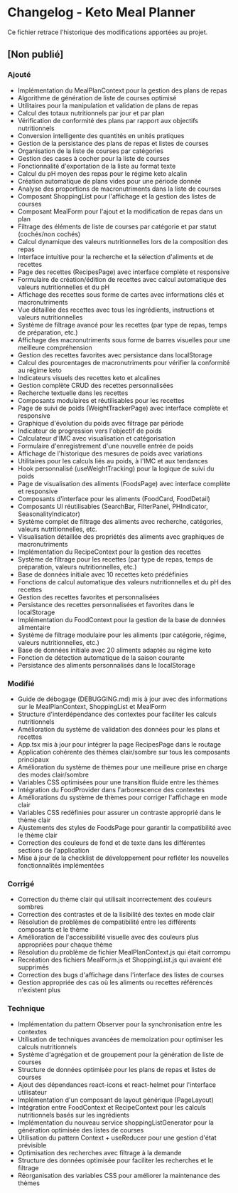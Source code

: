 # Changelog - Keto Meal Planner

Ce fichier retrace l'historique des modifications apportées au projet.

## [Non publié]

### Ajouté
- Implémentation du MealPlanContext pour la gestion des plans de repas
- Algorithme de génération de liste de courses optimisé
- Utilitaires pour la manipulation et validation de plans de repas
- Calcul des totaux nutritionnels par jour et par plan
- Vérification de conformité des plans par rapport aux objectifs nutritionnels
- Conversion intelligente des quantités en unités pratiques
- Gestion de la persistance des plans de repas et listes de courses
- Organisation de la liste de courses par catégories
- Gestion des cases à cocher pour la liste de courses
- Fonctionnalité d'exportation de la liste au format texte
- Calcul du pH moyen des repas pour le régime keto alcalin
- Création automatique de plans vides pour une période donnée
- Analyse des proportions de macronutriments dans la liste de courses
- Composant ShoppingList pour l'affichage et la gestion des listes de courses
- Composant MealForm pour l'ajout et la modification de repas dans un plan
- Filtrage des éléments de liste de courses par catégorie et par statut (cochés/non cochés)
- Calcul dynamique des valeurs nutritionnelles lors de la composition des repas
- Interface intuitive pour la recherche et la sélection d'aliments et de recettes
- Page des recettes (RecipesPage) avec interface complète et responsive
- Formulaire de création/édition de recettes avec calcul automatique des valeurs nutritionnelles et du pH
- Affichage des recettes sous forme de cartes avec informations clés et macronutriments
- Vue détaillée des recettes avec tous les ingrédients, instructions et valeurs nutritionnelles
- Système de filtrage avancé pour les recettes (par type de repas, temps de préparation, etc.)
- Affichage des macronutriments sous forme de barres visuelles pour une meilleure compréhension
- Gestion des recettes favorites avec persistance dans localStorage
- Calcul des pourcentages de macronutriments pour vérifier la conformité au régime keto
- Indicateurs visuels des recettes keto et alcalines
- Gestion complète CRUD des recettes personnalisées
- Recherche textuelle dans les recettes
- Composants modulaires et réutilisables pour les recettes
- Page de suivi de poids (WeightTrackerPage) avec interface complète et responsive
- Graphique d'évolution du poids avec filtrage par période
- Indicateur de progression vers l'objectif de poids
- Calculateur d'IMC avec visualisation et catégorisation
- Formulaire d'enregistrement d'une nouvelle entrée de poids
- Affichage de l'historique des mesures de poids avec variations
- Utilitaires pour les calculs liés au poids, à l'IMC et aux tendances
- Hook personnalisé (useWeightTracking) pour la logique de suivi du poids
- Page de visualisation des aliments (FoodsPage) avec interface complète et responsive
- Composants d'interface pour les aliments (FoodCard, FoodDetail)
- Composants UI réutilisables (SearchBar, FilterPanel, PHIndicator, SeasonalityIndicator)
- Système complet de filtrage des aliments avec recherche, catégories, valeurs nutritionnelles, etc.
- Visualisation détaillée des propriétés des aliments avec graphiques de macronutriments
- Implémentation du RecipeContext pour la gestion des recettes
- Système de filtrage pour les recettes (par type de repas, temps de préparation, valeurs nutritionnelles, etc.)
- Base de données initiale avec 10 recettes keto prédéfinies
- Fonctions de calcul automatique des valeurs nutritionnelles et du pH des recettes
- Gestion des recettes favorites et personnalisées
- Persistance des recettes personnalisées et favorites dans le localStorage
- Implémentation du FoodContext pour la gestion de la base de données alimentaire
- Système de filtrage modulaire pour les aliments (par catégorie, régime, valeurs nutritionnelles, etc.)
- Base de données initiale avec 20 aliments adaptés au régime keto
- Fonction de détection automatique de la saison courante
- Persistance des aliments personnalisés dans le localStorage

### Modifié
- Guide de débogage (DEBUGGING.md) mis à jour avec des informations sur le MealPlanContext, ShoppingList et MealForm
- Structure d'interdépendance des contextes pour faciliter les calculs nutritionnels
- Amélioration du système de validation des données pour les plans et recettes
- App.tsx mis à jour pour intégrer la page RecipesPage dans le routage
- Application cohérente des thèmes clair/sombre sur tous les composants principaux
- Amélioration du système de thèmes pour une meilleure prise en charge des modes clair/sombre
- Variables CSS optimisées pour une transition fluide entre les thèmes
- Intégration du FoodProvider dans l'arborescence des contextes
- Améliorations du système de thèmes pour corriger l'affichage en mode clair
- Variables CSS redéfinies pour assurer un contraste approprié dans le thème clair
- Ajustements des styles de FoodsPage pour garantir la compatibilité avec le thème clair
- Correction des couleurs de fond et de texte dans les différentes sections de l'application
- Mise à jour de la checklist de développement pour refléter les nouvelles fonctionnalités implémentées

### Corrigé
- Correction du thème clair qui utilisait incorrectement des couleurs sombres
- Correction des contrastes et de la lisibilité des textes en mode clair
- Résolution de problèmes de compatibilité entre les différents composants et le thème
- Amélioration de l'accessibilité visuelle avec des couleurs plus appropriées pour chaque thème
- Résolution du problème de fichier MealPlanContext.js qui était corrompu
- Recréation des fichiers MealForm.js et ShoppingList.js qui avaient été supprimés
- Correction des bugs d'affichage dans l'interface des listes de courses
- Gestion appropriée des cas où les aliments ou recettes référencés n'existent plus

### Technique
- Implémentation du pattern Observer pour la synchronisation entre les contextes
- Utilisation de techniques avancées de memoization pour optimiser les calculs nutritionnels
- Système d'agrégation et de groupement pour la génération de liste de courses
- Structure de données optimisée pour les plans de repas et listes de courses
- Ajout des dépendances react-icons et react-helmet pour l'interface utilisateur
- Implémentation d'un composant de layout générique (PageLayout)
- Intégration entre FoodContext et RecipeContext pour les calculs nutritionnels basés sur les ingrédients
- Implémentation du nouveau service shoppingListGenerator pour la génération optimisée des listes de courses
- Utilisation du pattern Context + useReducer pour une gestion d'état prévisible
- Optimisation des recherches avec filtrage à la demande
- Structure des données optimisée pour faciliter les recherches et le filtrage
- Réorganisation des variables CSS pour améliorer la maintenance des thèmes
